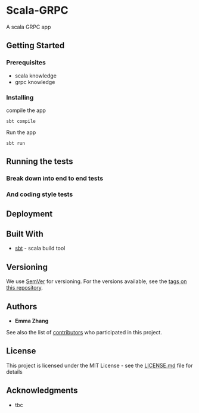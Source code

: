 # Scala-GRPC 

A scala GRPC app

## Getting Started

### Prerequisites

* scala knowledge
* grpc knowledge

### Installing
compile the app

```
sbt compile
```

Run the app

```
sbt run
```

## Running the tests


### Break down into end to end tests

### And coding style tests

## Deployment

## Built With
* [sbt](https://www.scala-sbt.org/) - scala build tool

## Versioning

We use [SemVer](http://semver.org/) for versioning. For the versions available, see the [tags on this repository](https://github.com/your/project/tags). 

## Authors

* **Emma Zhang**

See also the list of [contributors](https://github.com/your/project/contributors) who participated in this project.

## License

This project is licensed under the MIT License - see the [LICENSE.md](LICENSE.md) file for details

## Acknowledgments

* tbc

